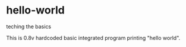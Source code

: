 # hello-world
teching the basics

This is 0.8v hardcoded basic integrated program printing "hello world".
